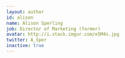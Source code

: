 ```yaml
---
layout: author
id: alison
name: Alison Sperling
job: Director of Marketing (former)
avatar: http://i.stack.imgur.com/e5M4s.jpg
twitter: A_Sper
inactive: true
---
```

